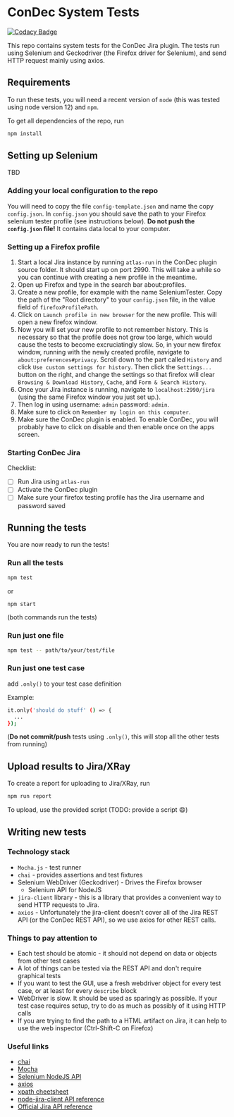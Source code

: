 # ConDec System Tests

[![Codacy Badge](https://api.codacy.com/project/badge/Grade/e2ed5ab4866a41e4b4a21e132e84152e)](https://app.codacy.com/gh/cures-hub/cures-condec-jira-system-tests?utm_source=github.com&utm_medium=referral&utm_content=cures-hub/cures-condec-jira-system-tests&utm_campaign=Badge_Grade_Settings)

This repo contains system tests for the ConDec Jira plugin. The tests run using Selenium and
Geckodriver (the Firefox driver for Selenium), and send HTTP request mainly using axios.

## Requirements

To run these tests, you will need a recent version of `node` (this was tested using node version 12) and `npm`.

To get all dependencies of the repo, run

```bash
npm install
```

## Setting up Selenium

TBD

### Adding your local configuration to the repo

You will need to copy the file `config-template.json` and name the copy `config.json`. In `config.json`
you should save the path to your Firefox selenium tester profile (see instructions below).
**Do not push the `config.json` file!** It contains data local to your computer.

### Setting up a Firefox profile

1. Start a local Jira instance by running `atlas-run` in the ConDec plugin source folder. It should start up on port 2990. This will take a while so you can continue with creating a new profile in the meantime.
2. Open up Firefox and type in the search bar about:profiles.
3. Create a new profile, for example with the name SeleniumTester. Copy the path of the "Root
   directory" to your `config.json` file, in the value field of `firefoxProfilePath`.
4. Click on `Launch profile in new browser` for the new profile. This will open a new firefox window.
5. Now you will set your new profile to not remember history. This is necessary so that the profile
   does not grow too large, which would cause the tests to become excruciatingly slow. So, in your
   new firefox window, running with the newly created profile, navigate to `about:preferences#privacy`.
   Scroll down to the part called `History` and click `Use custom settings for history`. Then
   click the `Settings...` button on the right, and change the settings so that firefox will clear
   `Browsing & Download History`, `Cache`, and `Form & Search History`.
6. Once your Jira instance is running, navigate to `localhost:2990/jira` (using the same Firefox
   window you just set up.).
7. Then log in using username: `admin` password: `admin`.
8. Make sure to click on `Remember my login on this computer`.
9. Make sure the ConDec plugin is enabled. To enable ConDec, you will probably have to click on disable and then enable once on the apps screen.

### Starting ConDec Jira

Checklist:

- [ ] Run Jira using `atlas-run`
- [ ] Activate the ConDec plugin
- [ ] Make sure your firefox testing profile has the Jira username and password saved

## Running the tests

You are now ready to run the tests!

### Run all the tests

```bash
npm test
```

or

```bash
npm start
```

(both commands run the tests)

### Run just one file

```bash
npm test -- path/to/your/test/file
```

### Run just one test case

add `.only()` to your test case definition

Example:

```bash
it.only('should do stuff' () => {
  ...
});
```

(**Do not commit/push** tests using `.only()`, this will stop all the other tests from running)

## Upload results to Jira/XRay

To create a report for uploading to Jira/XRay, run

```bash
npm run report
```

To upload, use the provided script (TODO: provide a script :smile:)

## Writing new tests

### Technology stack

- `Mocha.js` - test runner
- `chai` - provides assertions and test fixtures
- Selenium WebDriver (Geckodriver) - Drives the Firefox browser
  - Selenium API for NodeJS
- `jira-client` library - this is a library that provides a convenient way to send HTTP requests to
  Jira.
- `axios` - Unfortunately the jira-client doesn't cover all of the Jira REST API (or the ConDec REST
  API), so we use axios for other REST calls.

### Things to pay attention to

- Each test should be atomic - it should not depend on data or objects from other test cases
- A lot of things can be tested via the REST API and don't require graphical tests
- If you want to test the GUI, use a fresh webdriver object for every test case, or at least for
  every `describe` block
- WebDriver is slow. It should be used as sparingly as possible. If your test case requires setup,
  try to do as much as possibly of it using HTTP calls
- If you are trying to find the path to a HTML artifact on Jira, it can help to use the web
  inspector (Ctrl-Shift-C on Firefox)

### Useful links

- [chai](https://www.chaijs.com/)
- [Mocha](https://mochajs.org/)
- [Selenium NodeJS API](https://www.selenium.dev/selenium/docs/api/javascript/)
- [axios](https://github.com/axios/axios#axios)
- [xpath cheetsheet](https://devhints.io/xpath)
- [node-jira-client API reference](https://jira-node.github.io/class/src/jira.js~JiraApi.html#instance-method-doRequest)
- [Official Jira API reference](https://docs.atlassian.com/software/jira/docs/api/REST/latest/)
